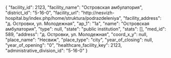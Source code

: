 {
    "facility_id": 2123,
    "facility_name": "Островская амбулатория",
    "district_id": "5-16-0",
    "facility_url": "http:\/\/nesvizh-hospital.by\/index.php\/home\/struktura\/podrazdeleniya",
    "facility_address": "д. Островки, ул. Молодежная",
    "ap_1": "1а",
    "name": "Островская амбулатория",
    "type": null,
    "state": "public institution",
    "stats": [],
    "med_id": 589,
    "address": "д. Островки, ул. Молодежная",
    "coord_x_y": null,
    "place_name": "Несвиж",
    "place_type": "city",
    "year_of_closing": null,
    "year_of_opening": "0",
    "healthcare_facility_key": 2123,
    "administrative_division_id": "5-16-0"
}